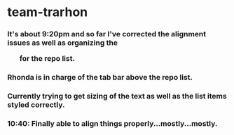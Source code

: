 # team-trarhon

### It's about 9:20pm and so far I've corrected the alignment issues as well as organizing the <ul> for the repo list.
### Rhonda is in charge of the tab bar above the repo list.  
### Currently trying to get sizing of the text as well as the list items styled correctly.  
### 10:40: Finally able to align things properly...mostly...mostly.  
